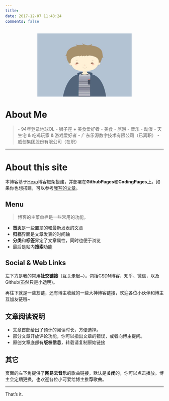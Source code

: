 ```yaml
---
title: 
date: 2017-12-07 11:48:24
comments: false
---
```


<center>
    <img src="./avatar.png" width = "300" height = "200" alt="图片名称" align=center />
</center>

# About Me

<blockquote class="blockquote-center">
    - 94年登录地球OL
    - 狮子座 + 美食爱好者
    - 美食 - 旅游 - 音乐 - 动漫
    - 天生宅 & 吃鸡玩家 & 游戏爱好者
    - 广东乐源数字技术有限公司（已离职）
    - 威创集团股份有限公司（在职）
</blockquote>

- - - 

# About this site

本博客基于[Hexo](https://hexo.io/docs/)博客框架搭建，并部署在**GithubPages**和**CodingPages**上。如果你也想搭建，可以参考[我写的文章](http://baidu.com)。

## Menu

> 博客的主菜单栏是一些常用的功能。

- **首页**是一些置顶的和最新发表的文章
- **归档**界面是文章发表的时间轴
- **分类**和**标签**界定了文章属性，同时也便于浏览
- 最后是站内**搜索**功能

## Social & Web Links

左下方是我的常用**社交链接**（互关走起~）。包括CSDN博客、知乎、微信，以及Github(虽然只是小透明)。

再往下就是一些友链，还有博主收藏的一些大神博客链接，欢迎各位小伙伴和博主互加友链哦~

## 文章阅读说明

- 文章首部给出了预计的阅读时长，方便选择。
- 部分文章开放评论功能，你可以指出文章的错误，或者向博主提问。
- 原创文章底部有**版权信息**，转载请复制原始链接

## 其它

页面的左下角提供了**网易云音乐**的歌曲链接，默认是**关闭**的，你可以点击播放。博主会定期更换，也欢迎各位小可爱给博主推荐歌曲。

-----------

That’s it.